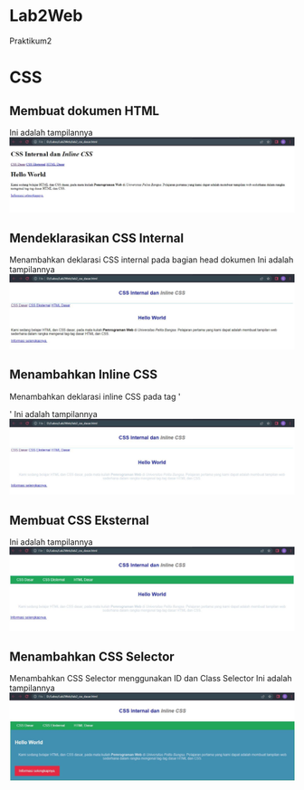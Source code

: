 # Lab2Web
Praktikum2

# CSS
## Membuat dokumen HTML
Ini adalah tampilannya
![Gambar 1](langkah1_membuatdokumenHTML.JPG)
## Mendeklarasikan CSS Internal
Menambahkan deklarasi CSS internal pada bagian head dokumen
Ini adalah tampilannya
![Gambar 2](langkah2_mendeklarasikancssinternal.JPG)
## Menambahkan Inline CSS
Menambahkan deklarasi inline CSS pada tag '<p>'
Ini adalah tampilannya
![Gambar 3](langkah3_menambahkaninlinecss.JPG)
## Membuat CSS Eksternal
Ini adalah tampilannya
![Gambar 4](langkah4_styleeksternalcss.JPG)
## Menambahkan CSS Selector
Menambahkan CSS Selector menggunakan ID dan Class Selector
Ini adalah tampilannya
![Gambar 5](langkah5_menambahkancssselektor.JPG)